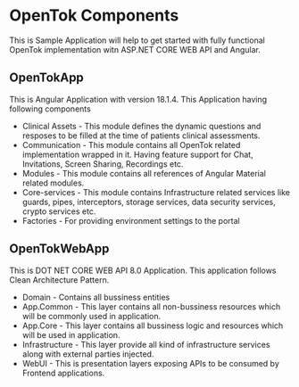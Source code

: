 # OpenTok Components
This is Sample Application will help to get started with fully functional OpenTok implementation witn ASP.NET CORE WEB API and Angular.

## OpenTokApp
This is Angular Application with version 18.1.4.
This Application having following components

- Clinical Assets - This module defines the dynamic questions and resposes to be filled at the time of patients clinical assessments.
- Communication - This module contains all OpenTok related implementation wrapped in it. Having feature support for Chat, Invitations, Screen Sharing, Recordings etc.
- Modules - This module contains all references of Angular Material related modules.
- Core-services - This module contains Infrastructure related services like guards, pipes, interceptors, storage services, data security services, crypto services etc.
- Factories - For providing environment settings to the portal

## OpenTokWebApp
This is DOT NET CORE WEB API 8.0 Application. This application follows Clean Architecture Pattern.

- Domain - Contains all bussiness entities
- App.Common - This layer contains all non-bussiness resources which will be commonly used in application.
- App.Core - This layer contains all bussiness logic and resources which will be used in application.
- Infrastructure - This layer provide all kind of infrastructure services along with external parties injected.
- WebUI - This is presentation layers exposing APIs to be consumed by Frontend applications.
